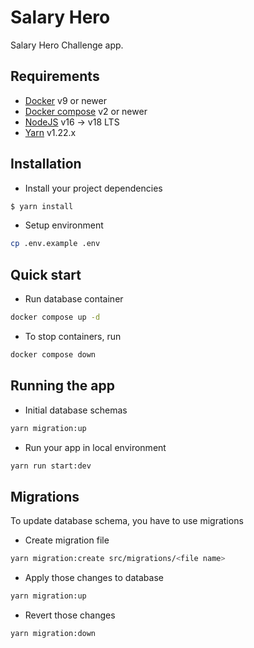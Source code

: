 # Salary Hero
Salary Hero Challenge app.

## Requirements
- [Docker](https://www.docker.com/) v9 or newer
- [Docker compose](https://docs.docker.com/compose/) v2 or newer
- [NodeJS](https://nodejs.org/en) v16 -> v18 LTS
- [Yarn](https://classic.yarnpkg.com/lang/en/docs/) v1.22.x

## Installation
- Install your project dependencies
```bash
$ yarn install
```
- Setup environment
```bash
cp .env.example .env
```

## Quick start
- Run database container
```bash
docker compose up -d
```
- To stop containers, run
```bash
docker compose down
```

## Running the app
- Initial database schemas
```bash
yarn migration:up
```

- Run your app in local environment
```bash
yarn run start:dev
```

## Migrations
To update database schema, you have to use migrations
- Create migration file
```bash
yarn migration:create src/migrations/<file name>
```
- Apply those changes to database
```bash
yarn migration:up
```
- Revert those changes
```bash
yarn migration:down
```
